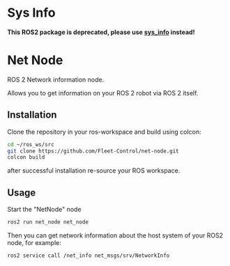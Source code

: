 # Sys Info

**This ROS2 package is deprecated, please use [sys_info](../../../sys-info/tree/main) instead!**

# Net Node

ROS 2 Network information node.

Allows you to get information on your ROS 2 robot via ROS 2 itself.

## Installation

Clone the repository in your ros-workspace and build using colcon:
```bash
cd ~/ros_ws/src
git clone https://github.com/Fleet-Control/net-node.git
colcon build
```
after successful installation re-source your ROS workspace.

## Usage

Start the "NetNode" node
```bash
ros2 run net_node net_node
```

Then you can get network information about the host system of your ROS2 node,
for example:

```bash
ros2 service call /net_info net_msgs/srv/NetworkInfo
```
